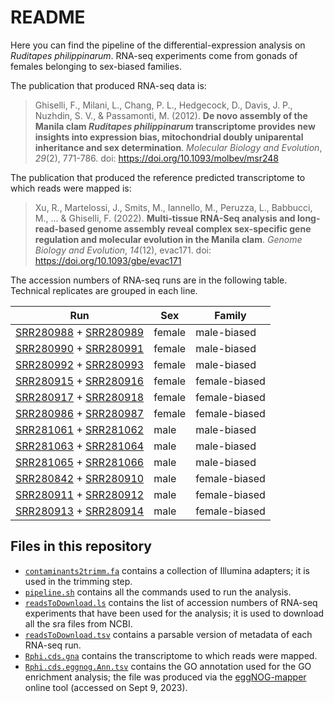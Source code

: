 # README
Here you can find the pipeline of the differential-expression analysis on *Ruditapes philippinarum*. RNA-seq experiments come from gonads of females belonging to sex-biased families.

The publication that produced RNA-seq data is:
> Ghiselli, F., Milani, L., Chang, P. L., Hedgecock, D., Davis, J. P., Nuzhdin, S. V., & Passamonti, M. (2012). **De novo assembly of the Manila clam *Ruditapes philippinarum* transcriptome provides new insights into expression bias, mitochondrial doubly uniparental inheritance and sex determination**. *Molecular Biology and Evolution*, *29*(2), 771-786. doi: https://doi.org/10.1093/molbev/msr248

The publication that produced the reference predicted transcriptome to which reads were mapped is:
> Xu, R., Martelossi, J., Smits, M., Iannello, M., Peruzza, L., Babbucci, M., ... & Ghiselli, F. (2022). **Multi-tissue RNA-Seq analysis and long-read-based genome assembly reveal complex sex-specific gene regulation and molecular evolution in the Manila clam**. *Genome Biology and Evolution*, *14*(12), evac171. doi: https://doi.org/10.1093/gbe/evac171

The accession numbers of RNA-seq runs are in the following table. Technical replicates are grouped in each line.

| Run | Sex | Family |
| --- | --- | --- |
| [SRR280988](https://trace.ncbi.nlm.nih.gov/Traces/?view=run_browser&acc=SRR280988&display=metadata) + [SRR280989](https://trace.ncbi.nlm.nih.gov/Traces/?view=run_browser&acc=SRR280989&display=metadata) | female | male-biased |
| [SRR280990](https://trace.ncbi.nlm.nih.gov/Traces/?view=run_browser&acc=SRR280990&display=metadata) + [SRR280991](https://trace.ncbi.nlm.nih.gov/Traces/?view=run_browser&acc=SRR280991&display=metadata) | female | male-biased |
| [SRR280992](https://trace.ncbi.nlm.nih.gov/Traces/?view=run_browser&acc=SRR280992&display=metadata) + [SRR280993](https://trace.ncbi.nlm.nih.gov/Traces/?view=run_browser&acc=SRR280993&display=metadata) | female | male-biased |
| [SRR280915](https://trace.ncbi.nlm.nih.gov/Traces/?view=run_browser&acc=SRR280915&display=metadata) + [SRR280916](https://trace.ncbi.nlm.nih.gov/Traces/?view=run_browser&acc=SRR280916&display=metadata) | female | female-biased |
| [SRR280917](https://trace.ncbi.nlm.nih.gov/Traces/?view=run_browser&acc=SRR280917&display=metadata) + [SRR280918](https://trace.ncbi.nlm.nih.gov/Traces/?view=run_browser&acc=SRR280918&display=metadata) | female | female-biased |
| [SRR280986](https://trace.ncbi.nlm.nih.gov/Traces/?view=run_browser&acc=SRR280986&display=metadata) + [SRR280987](https://trace.ncbi.nlm.nih.gov/Traces/?view=run_browser&acc=SRR280987&display=metadata) | female | female-biased |
| [SRR281061](https://trace.ncbi.nlm.nih.gov/Traces/?view=run_browser&acc=SRR281061&display=metadata) + [SRR281062](https://trace.ncbi.nlm.nih.gov/Traces/?view=run_browser&acc=SRR281062&display=metadata) | male | male-biased |
| [SRR281063](https://trace.ncbi.nlm.nih.gov/Traces/?view=run_browser&acc=SRR281063&display=metadata) + [SRR281064](https://trace.ncbi.nlm.nih.gov/Traces/?view=run_browser&acc=SRR281064&display=metadata) | male | male-biased |
| [SRR281065](https://trace.ncbi.nlm.nih.gov/Traces/?view=run_browser&acc=SRR281065&display=metadata) + [SRR281066](https://trace.ncbi.nlm.nih.gov/Traces/?view=run_browser&acc=SRR281066&display=metadata) | male | male-biased |
| [SRR280842](https://trace.ncbi.nlm.nih.gov/Traces/?view=run_browser&acc=SRR280842&display=metadata) + [SRR280910](https://trace.ncbi.nlm.nih.gov/Traces/?view=run_browser&acc=SRR280910&display=metadata) | male | female-biased |
| [SRR280911](https://trace.ncbi.nlm.nih.gov/Traces/?view=run_browser&acc=SRR280911&display=metadata) + [SRR280912](https://trace.ncbi.nlm.nih.gov/Traces/?view=run_browser&acc=SRR280912&display=metadata) | male | female-biased |
| [SRR280913](https://trace.ncbi.nlm.nih.gov/Traces/?view=run_browser&acc=SRR280913&display=metadata) + [SRR280914](https://trace.ncbi.nlm.nih.gov/Traces/?view=run_browser&acc=SRR280914&display=metadata) | male | female-biased |

## Files in this repository
* [<code>contaminants2trimm.fa</code>](/contaminants2trimm.fa) contains a collection of Illumina adapters; it is used in the trimming step.
* [<code>pipeline.sh</code>](/pipeline.sh) contains all the commands used to run the analysis.
* [<code>readsToDownload.ls</code>](/readsToDownload.ls) contains the list of accession numbers of RNA-seq experiments that have been used for the analysis; it is used to download all the sra files from NCBI.
* [<code>readsToDownload.tsv</code>](/readsToDownload.tsv) contains a parsable version of metadata of each RNA-seq run.
* [<code>Rphi.cds.gna</code>](/Rphi.cds.fna) contains the transcriptome to which reads were mapped.
* [<code>Rphi.cds.eggnog.Ann.tsv</code>](/Rphi.cds.eggnogAnn.tsv) contains the GO annotation used for the GO enrichment analysis; the file was produced via the [eggNOG-mapper](http://eggnog-mapper.embl.de/) online tool (accessed on Sept 9, 2023).